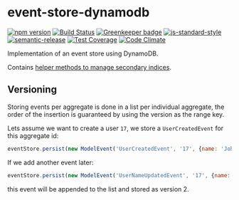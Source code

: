 # event-store-dynamodb

[![npm version](https://img.shields.io/npm/v/@rheactorjs/event-store-dynamodb.svg)](https://www.npmjs.com/package/@rheactorjs/event-store-dynamodb)
[![Build Status](https://travis-ci.org/RHeactorJS/event-store-dynamodb.svg?branch=master)](https://travis-ci.org/RHeactorJS/event-store-dynamodb)
[![Greenkeeper badge](https://badges.greenkeeper.io/RHeactorJS/event-store-dynamodb.svg)](https://greenkeeper.io/) 
[![js-standard-style](https://img.shields.io/badge/code%20style-standard-brightgreen.svg)](http://standardjs.com/)
[![semantic-release](https://img.shields.io/badge/semver-semantic%20release-e10079.svg)](https://github.com/semantic-release/semantic-release)
[![Test Coverage](https://codeclimate.com/github/RHeactorJS/event-store-dynamodb/badges/coverage.svg)](https://codeclimate.com/github/RHeactorJS/event-store-dynamodb/coverage)
[![Code Climate](https://codeclimate.com/github/RHeactorJS/event-store-dynamodb/badges/gpa.svg)](https://codeclimate.com/github/RHeactorJS/event-store-dynamodb)

Implementation of an event store using DynamoDB.

Contains [helper methods to manage secondary indices](https://github.com/RHeactorJS/event-store-dynamodb/blob/master/src/aggregate-index.js).

## Versioning

Storing events per aggregate is done in a list per individual aggregate, the order of the insertion is guaranteed by using the version as the range key.

Lets assume we want to create a user `17`, we store a `UserCreatedEvent` for this aggregate id:

```javascript
eventStore.persist(new ModelEvent('UserCreatedEvent', '17', {name: 'John'}))
```

If we add another event later:

```javascript
eventStore.persist(new ModelEvent('UserNameUpdatedEvent', '17', {name: 'Mike'}))
```

this event will be appended to the list and stored as version 2.
